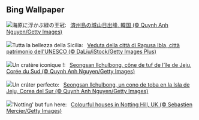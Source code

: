 ## Bing Wallpaper
![](https://www.bing.com/th?id=OHR.JejuIsland_JA-JP7046094436_UHD.jpg&w=1000)海原に浮かぶ緑の王冠:&nbsp;&ensp;[済州島の城山日出峰, 韓国 (© Quynh Anh Nguyen/Getty Images)](https://www.bing.com/th?id=OHR.JejuIsland_JA-JP7046094436_UHD.jpg)
<br><br/>
![](https://www.bing.com/th?id=OHR.RagusaIbla_IT-IT6191963185_UHD.jpg&w=1000)Tutta la bellezza della Sicilia:&nbsp;&ensp;[Veduta della città di Ragusa Ibla, città patrimonio dell'UNESCO (© DaLiu/iStock/Getty Images Plus)](https://www.bing.com/th?id=OHR.RagusaIbla_IT-IT6191963185_UHD.jpg)
<br><br/>
![](https://www.bing.com/th?id=OHR.JejuIsland_FR-FR0042258249_UHD.jpg&w=1000)Un cratère iconique !:&nbsp;&ensp;[Seongsan Ilchulbong, cône de tuf de l’île de Jeju, Corée du Sud (© Quynh Anh Nguyen/Getty Images)](https://www.bing.com/th?id=OHR.JejuIsland_FR-FR0042258249_UHD.jpg)
<br><br/>
![](https://www.bing.com/th?id=OHR.JejuIsland_ES-ES3824055349_UHD.jpg&w=1000)Un cráter perfecto:&nbsp;&ensp;[Seongsan Ilchulbong, un cono de toba en la Isla de Jeju, Corea del Sur (© Quynh Anh Nguyen/Getty Images)](https://www.bing.com/th?id=OHR.JejuIsland_ES-ES3824055349_UHD.jpg)
<br><br/>
![](https://www.bing.com/th?id=OHR.NottingHillCarnivalUK_EN-GB4084408815_UHD.jpg&w=1000)'Notting' but fun here:&nbsp;&ensp;[Colourful houses in Notting Hill, UK (© Sebastien Mercier/Getty Images)](https://www.bing.com/th?id=OHR.NottingHillCarnivalUK_EN-GB4084408815_UHD.jpg)
<br><br/>
